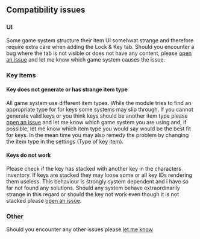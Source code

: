 ## Compatibility issues

### UI
Some game system structure their item UI somehwat strange and therefore require extra care when adding the Lock & Key tab. Should you encounter a bug where the tab is not visible or does not have any content, please [open an issue](https://github.com/Saibot393/LocknKey/issues) and let me know which game system causes the issue.

### Key items

#### Key does not generate or has strange item type
All game system use different item types. While the module tries to find an appropriate type for for keys some systems may slip through. If you cannot generate valid keys or you think keys should be another item type please [open an issue](https://github.com/Saibot393/LocknKey/issues) and let me know which game system you are using and, if possible, let me know which item type you would say would be the best fit for keys. 
In the mean time you may also remedy the problem by changing the item type in the settings (Type of key item).

#### Keys do not work
Please check if the key has stacked with another key in the characters inventory. If keys are stacked they may loose some or all key IDs rendering them useless. This behaviour is strongly system dependent and i have so far not found any solutions. Should any system behave extraordinarily strange in this regard or should the key not work even though it is not stacked please [open an issue](https://github.com/Saibot393/LocknKey/issues).

### Other
Should you encounter any other issues please [let me know](https://github.com/Saibot393/LocknKey/issues)
